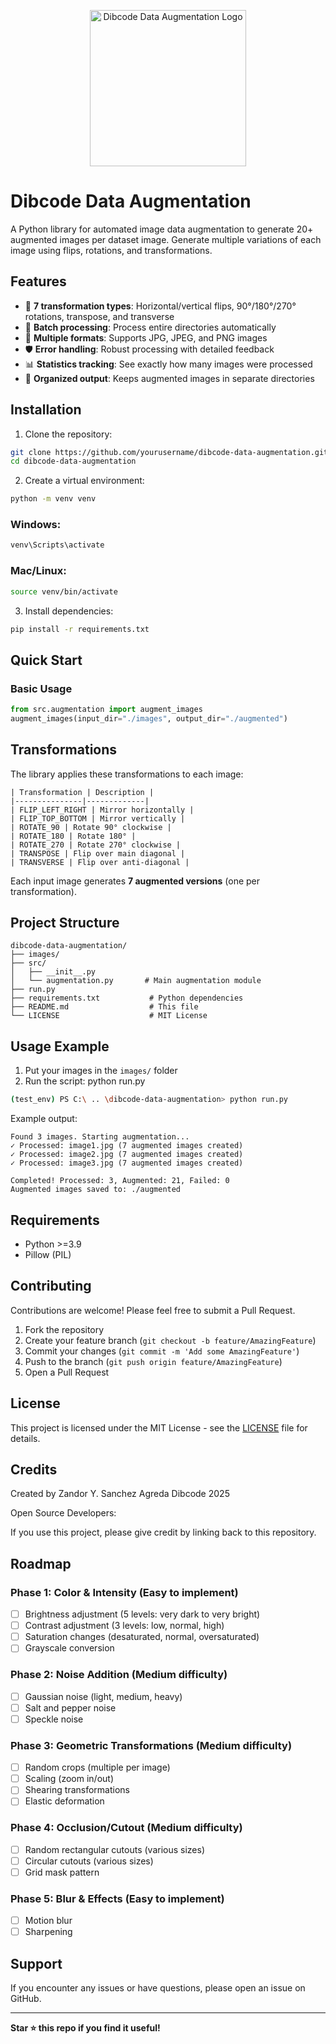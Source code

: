 <p align="center">
  <img src="https://drive.google.com/uc?id=1-X-AEQALq_NXrq2kZq3-NeLVBsbvzJd7" alt="Dibcode Data Augmentation Logo" width="250"/>
</p>

# Dibcode Data Augmentation

A Python library for automated image data augmentation to generate 20+ augmented images per dataset image. Generate multiple variations of each image using flips, rotations, and transformations.

## Features

- 🔄 **7 transformation types**: Horizontal/vertical flips, 90°/180°/270° rotations, transpose, and transverse
- 📁 **Batch processing**: Process entire directories automatically
- 🎯 **Multiple formats**: Supports JPG, JPEG, and PNG images
- 🛡️ **Error handling**: Robust processing with detailed feedback
- 📊 **Statistics tracking**: See exactly how many images were processed
- 🎨 **Organized output**: Keeps augmented images in separate directories

## Installation

1. Clone the repository:

```bash
git clone https://github.com/yourusername/dibcode-data-augmentation.git
cd dibcode-data-augmentation
```

2. Create a virtual environment:

```bash
python -m venv venv
```

### Windows:

```bash
venv\Scripts\activate
```

### Mac/Linux:

```bash
source venv/bin/activate
```

3. Install dependencies:

```bash
pip install -r requirements.txt
```

## Quick Start

### Basic Usage

```python
from src.augmentation import augment_images
augment_images(input_dir="./images", output_dir="./augmented")
```

## Transformations

The library applies these transformations to each image:

```
| Transformation | Description |
|---------------|-------------|
| FLIP_LEFT_RIGHT | Mirror horizontally |
| FLIP_TOP_BOTTOM | Mirror vertically |
| ROTATE_90 | Rotate 90° clockwise |
| ROTATE_180 | Rotate 180° |
| ROTATE_270 | Rotate 270° clockwise |
| TRANSPOSE | Flip over main diagonal |
| TRANSVERSE | Flip over anti-diagonal |
```

Each input image generates **7 augmented versions** (one per transformation).

## Project Structure

```
dibcode-data-augmentation/
├── images/
├── src/
│   ├── __init__.py
│   └── augmentation.py       # Main augmentation module
├── run.py
├── requirements.txt           # Python dependencies
├── README.md                  # This file
└── LICENSE                    # MIT License
```

## Usage Example

1. Put your images in the `images/` folder
2. Run the script: python run.py 

```bash
(test_env) PS C:\ .. \dibcode-data-augmentation> python run.py
```

Example output:

```
Found 3 images. Starting augmentation...
✓ Processed: image1.jpg (7 augmented images created)
✓ Processed: image2.jpg (7 augmented images created)
✓ Processed: image3.jpg (7 augmented images created)

Completed! Processed: 3, Augmented: 21, Failed: 0
Augmented images saved to: ./augmented
```

## Requirements

- Python >=3.9
- Pillow (PIL)

## Contributing

Contributions are welcome! Please feel free to submit a Pull Request.

1. Fork the repository
2. Create your feature branch (`git checkout -b feature/AmazingFeature`)
3. Commit your changes (`git commit -m 'Add some AmazingFeature'`)
4. Push to the branch (`git push origin feature/AmazingFeature`)
5. Open a Pull Request

## License

This project is licensed under the MIT License - see the [LICENSE](LICENSE) file for details.

## Credits

Created by Zandor Y. Sanchez Agreda
Dibcode 2025

Open Source Developers:



If you use this project, please give credit by linking back to this repository.

## Roadmap

### Phase 1: Color & Intensity (Easy to implement)
- [ ] Brightness adjustment (5 levels: very dark to very bright)
- [ ] Contrast adjustment (3 levels: low, normal, high)
- [ ] Saturation changes (desaturated, normal, oversaturated)
- [ ] Grayscale conversion

### Phase 2: Noise Addition (Medium difficulty)
- [ ] Gaussian noise (light, medium, heavy)
- [ ] Salt and pepper noise
- [ ] Speckle noise

### Phase 3: Geometric Transformations (Medium difficulty)
- [ ] Random crops (multiple per image)
- [ ] Scaling (zoom in/out)
- [ ] Shearing transformations
- [ ] Elastic deformation

### Phase 4: Occlusion/Cutout (Medium difficulty)
- [ ] Random rectangular cutouts (various sizes)
- [ ] Circular cutouts (various sizes)
- [ ] Grid mask pattern

### Phase 5: Blur & Effects (Easy to implement)
- [ ] Motion blur
- [ ] Sharpening

## Support

If you encounter any issues or have questions, please open an issue on GitHub.

---

**Star ⭐ this repo if you find it useful!**